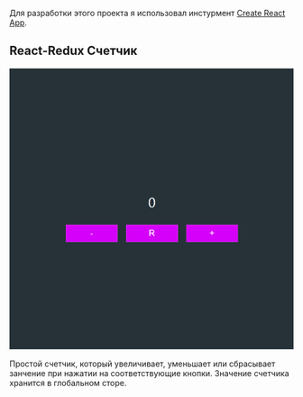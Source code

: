 Для разработки этого проекта я использовал инстурмент [Create React App](https://github.com/facebook/create-react-app).

## React-Redux Счетчик

![Screenshot](screenshot.png)

Простой счетчик, который увеличивает, уменьшает или сбрасывает занчение при нажатии на соответствующие кнопки. Значение счетчика хранится в глобальном сторе.
